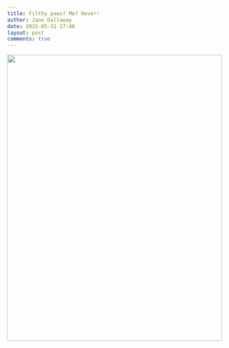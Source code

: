 ```yaml
---
title: Filthy paws? Me? Never!
author: Jane Dallaway
date: 2015-05-31 17:48
layout: post
comments: true
---
```


<div><a href="http://static.skitters.dallaway.com/tp_IMG_1427.JPG"><img src="http://static.skitters.dallaway.com/tp_thumb_IMG_1427.JPG" width="500" height="667"/></a></div>



  




      
